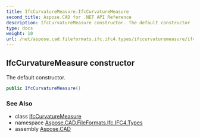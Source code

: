 ```yaml
---
title: IfcCurvatureMeasure.IfcCurvatureMeasure
second_title: Aspose.CAD for .NET API Reference
description: IfcCurvatureMeasure constructor. The default constructor
type: docs
weight: 10
url: /net/aspose.cad.fileformats.ifc.ifc4.types/ifccurvaturemeasure/ifccurvaturemeasure/
---
```

## IfcCurvatureMeasure constructor

The default constructor.

```csharp
public IfcCurvatureMeasure()
```

### See Also

* class [IfcCurvatureMeasure](../)
* namespace [Aspose.CAD.FileFormats.Ifc.IFC4.Types](../../ifccurvaturemeasure/)
* assembly [Aspose.CAD](../../../)


